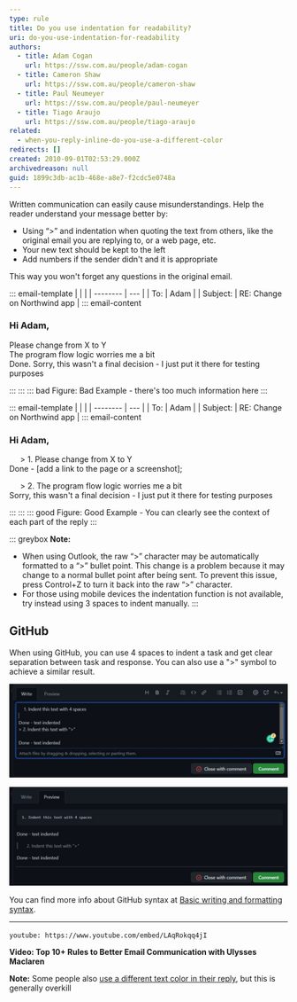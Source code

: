 ```yaml
---
type: rule
title: Do you use indentation for readability?
uri: do-you-use-indentation-for-readability
authors:
  - title: Adam Cogan
    url: https://ssw.com.au/people/adam-cogan
  - title: Cameron Shaw
    url: https://ssw.com.au/people/cameron-shaw
  - title: Paul Neumeyer
    url: https://ssw.com.au/people/paul-neumeyer
  - title: Tiago Araujo
    url: https://ssw.com.au/people/tiago-araujo
related:
  - when-you-reply-inline-do-you-use-a-different-color
redirects: []
created: 2010-09-01T02:53:29.000Z
archivedreason: null
guid: 1899c3db-ac1b-468e-a8e7-f2cdc5e0748a
---
```

Written communication can easily cause misunderstandings. Help the reader understand your message better by:

* Using “&gt;” and indentation when quoting the text from others, like the original email you are replying to, or a web page, etc.
* Your new text should be kept to the left
* Add numbers if the sender didn't and it is appropriate

<!--endintro-->

This way you won't forget any questions in the original email.

::: email-template
|          |     |
| -------- | --- |
| To:      | Adam |
| Subject: | RE: Change on Northwind app |
::: email-content  

### Hi Adam,

Please change from X to Y\
The program flow logic worries me a bit\
Done. Sorry, this wasn't a final decision - I just put it there for testing purposes 

:::
:::
::: bad
Figure: Bad Example - there's too much information here
:::

::: email-template
|          |     |
| -------- | --- |
| To:      | Adam |
| Subject: | RE: Change on Northwind app |
::: email-content  

### Hi Adam,

     &gt; 1. Please change from X to Y\
Done - \[add a link to the page or a screenshot];

     &gt; 2. The program flow logic worries me a bit\
Sorry, this wasn't a final decision - I just put it there for testing purposes  

:::
:::
::: good
Figure: Good Example - You can clearly see the context of each part of the reply
:::

::: greybox
**Note:** 

* When using Outlook, the raw “>” character may be automatically formatted to a “>” bullet point. This change is a problem because it may change to a normal bullet point after being sent. To prevent this issue, press Control+Z to turn it back into the raw “>” character.
* For those using mobile devices the indentation function is not available, try instead using 3 spaces to indent manually. 
:::

## GitHub

When using GitHub, you can use 4 spaces to indent a task and get clear separation between task and response. You can also use a "&gt;" symbol to achieve a similar result.

![Figure: How to write indentations with GitHub in Markdown](githubindentwrite.jpg "How to write indentations with GitHub in Markdown")

![Figure: Preview of different ways to add indentations in GitHub](githubindentpreview.jpg "Preview of different ways to add indentations in GitHub")

You can find more info about GitHub syntax at [Basic writing and formatting syntax](https://docs.github.com/en/github/writing-on-github/getting-started-with-writing-and-formatting-on-github/basic-writing-and-formatting-syntax).

- - -

`youtube: https://www.youtube.com/embed/LAqRokqq4jI`

**Video: Top 10+ Rules to Better Email Communication with Ulysses Maclaren**


**Note:** Some people also [use a different text color in their reply](/when-you-reply-inline-do-you-use-a-different-color), but this is generally overkill
